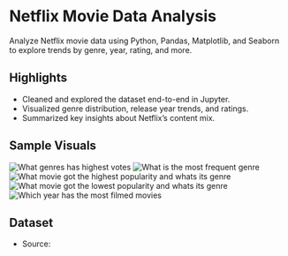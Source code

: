 # Netflix Movie Data Analysis

Analyze Netflix movie data using Python, Pandas, Matplotlib, and Seaborn to explore trends by genre, year, rating, and more.

## Highlights
- Cleaned and explored the dataset end-to-end in Jupyter.
- Visualized genre distribution, release year trends, and ratings.
- Summarized key insights about Netflix’s content mix.

## Sample Visuals
![What genres has highest votes](images/movies_by_genre.png)
![What is the most frequent genre](images/release_year_trend.png)
![What movie got the highest popularity and whats its genre](images/release_year_trend.png)
![What movie got the lowest popularity and whats its genre](images/release_year_trend.png)
![Which year has the most filmed movies](images/movies_by_genre.png)

## Dataset
- Source: <add link or describe where it came from>


